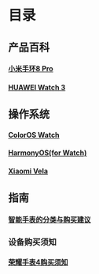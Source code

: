 # 目录
## 产品百科
#### [小米手环8 Pro](https://gitee.com/owearer/open-wear-wiki/blob/master/products_wiki/xiaomismartband8Pro.md)
#### [HUAWEI Watch 3](https://gitee.com/owearer/open-wear-wiki/blob/master/products_wiki/HUAWEI%20watch3.md)
## 操作系统
#### [ColorOS Watch](https://gitee.com/owearer/open-wear-wiki/blob/master/OS_wiki/ColorOS%20Watch.md)
#### [HarmonyOS(for Watch)](https://gitee.com/owearer/open-wear-wiki/blob/master/OS_wiki/Harmony%20OS%20for%20watch.md)
#### [Xiaomi Vela](https://gitee.com/owearer/open-wear-wiki/blob/master/OS_wiki/XiaomiVela.md)
## 指南
#### [智能手表的分类与购买建议](https://gitee.com/owearer/open-wear-wiki/blob/master/guides/%E6%99%BA%E8%83%BD%E6%89%8B%E8%A1%A8%E7%9A%84%E5%88%86%E7%B1%BB%E5%8F%8A%E8%B4%AD%E4%B9%B0%E6%8C%87%E5%8D%97.md)
### 设备购买须知
#### [荣耀手表4购买须知](https://gitee.com/owearer/open-wear-wiki/blob/master/guides/%E8%AE%BE%E5%A4%87%E8%B4%AD%E4%B9%B0%E9%A1%BB%E7%9F%A5/HonorWatch4%E9%81%BF%E5%9D%91%E6%8C%87%E5%8D%97.md)